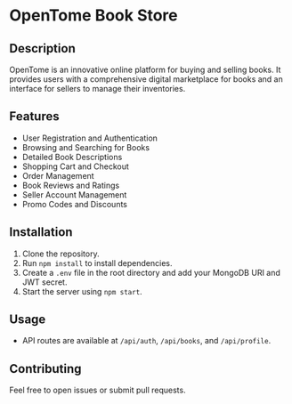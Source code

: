 # OpenTome Book Store

## Description

OpenTome is an innovative online platform for buying and selling books. It provides users with a comprehensive digital marketplace for books and an interface for sellers to manage their inventories.

## Features

- User Registration and Authentication
- Browsing and Searching for Books
- Detailed Book Descriptions
- Shopping Cart and Checkout
- Order Management
- Book Reviews and Ratings
- Seller Account Management
- Promo Codes and Discounts

## Installation

1. Clone the repository.
2. Run `npm install` to install dependencies.
3. Create a `.env` file in the root directory and add your MongoDB URI and JWT secret.
4. Start the server using `npm start`.

## Usage

- API routes are available at `/api/auth`, `/api/books`, and `/api/profile`.

## Contributing

Feel free to open issues or submit pull requests.
